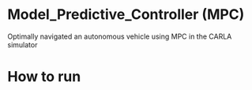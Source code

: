 # Model_Predictive_Controller (MPC)
Optimally navigated an autonomous vehicle using MPC in the CARLA simulator

# How to run

